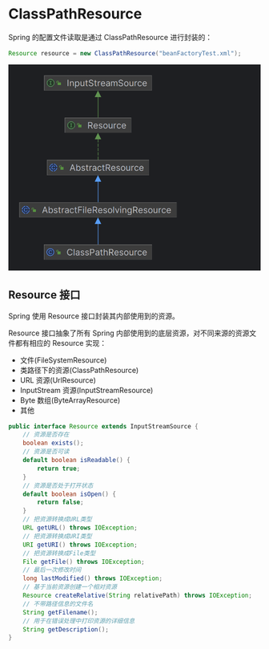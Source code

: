 # ClassPathResource

Spring 的配置文件读取是通过 ClassPathResource 进行封装的：

```java
Resource resource = new ClassPathResource("beanFactoryTest.xml");
```

![](../../img/ClassPathResource.png)

## Resource 接口

Spring 使用 Resource 接口封装其内部使用到的资源。

Resource 接口抽象了所有 Spring 内部使用到的底层资源，对不同来源的资源文件都有相应的 Resource 实现：

- 文件(FileSystemResource)
- 类路径下的资源(ClassPathResource)
- URL 资源(UrlResource)
- InputStream 资源(InputStreamResource)
- Byte 数组(ByteArrayResource)
- 其他

```java
public interface Resource extends InputStreamSource {
    // 资源是否存在
    boolean exists();
    // 资源是否可读
    default boolean isReadable() {
        return true;
    }
    // 资源是否处于打开状态
    default boolean isOpen() {
        return false;
    }
    // 把资源转换成URL类型
    URL getURL() throws IOException;
    // 把资源转换成URI类型
    URI getURI() throws IOException;
    // 把资源转换成File类型
    File getFile() throws IOException;
    // 最后一次修改时间
    long lastModified() throws IOException;
    // 基于当前资源创建一个相对资源
    Resource createRelative(String relativePath) throws IOException;
    // 不带路径信息的文件名
    String getFilename();
    // 用于在错误处理中打印资源的详细信息
    String getDescription();
}
```
